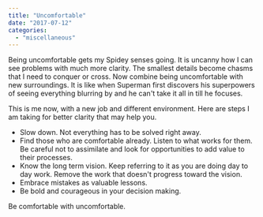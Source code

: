 ```yaml
---
title: "Uncomfortable"
date: "2017-07-12"
categories: 
  - "miscellaneous"
---
```


Being uncomfortable gets my Spidey senses going. It is uncanny how I can see problems with much more clarity. The smallest details become chasms that I need to conquer or cross. Now combine being uncomfortable with new surroundings. It is like when Superman first discovers his superpowers of seeing everything blurring by and he can't take it all in till he focuses.

This is me now, with a new job and different environment. Here are steps I am taking for better clarity that may help you.

- Slow down. Not everything has to be solved right away.
- Find those who are comfortable already. Listen to what works for them. Be careful not to assimilate and look for opportunities to add value to their processes.
- Know the long term vision. Keep referring to it as you are doing day to day work. Remove the work that doesn't progress toward the vision.
- Embrace mistakes as valuable lessons.
- Be bold and courageous in your decision making.

Be comfortable with uncomfortable.
